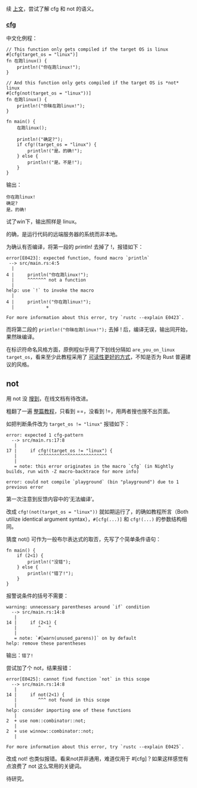续 [上文](https://zhuanlan.zhihu.com/p/17949281249)，尝试了解 cfg 和 not 的语义。

### [cfg](https://doc.rust-lang.org/rust-by-example/attribute/cfg.html?highlight=cfg#see-also)

中文化例程：

```
// This function only gets compiled if the target OS is linux
#[cfg(target_os = "linux")]
fn 在跑linux() {
    println!("你在跑linux!");
}

// And this function only gets compiled if the target OS is *not* linux
#[cfg(not(target_os = "linux"))]
fn 在跑linux() {
    println!("你昧在跑linux!");
}

fn main() {
    在跑linux();

    println!("确定?");
    if cfg!(target_os = "linux") {
        println!("是。的确!");
    } else {
        println!("是。不是!");
    }
}
```

输出：

```
你在跑linux!
确定?
是。的确!
```

试了win下，输出照样是 linux。

的确，是运行代码的远端服务器的系统而非本地。

为确认有否编译，将第一段的 println! 去掉了 !，报错如下：

```
error[E0423]: expected function, found macro `println`
 --> src/main.rs:4:5
  |
4 |     println("你在跑linux!");
  |     ^^^^^^^ not a function
  |
help: use `!` to invoke the macro
  |
4 |     println!("你在跑linux!");
  |            +

For more information about this error, try `rustc --explain E0423`.
```

而将第二段的 `println!("你昧在跑linux!");` 去掉 ! 后，编译无误，输出同开始，果然昧编译。

在标识符命名风格方面，原例程似乎用了下划线分隔如 `are_you_on_linux target_os`，看来至少此教程采用了 [可读性更好的方式](https://www.zhihu.com/question/405766658/answer/1327906058)，不知是否为 Rust 普遍建议的风格。

## not

用 not 没 [搜到](https://doc.rust-lang.org/rust-by-example/cargo/conventions.html?search=not)，在线文档有待改进。

粗翻了一遍 [整篇教程](https://doc.rust-lang.org/rust-by-example/index.html)，只看到 ==，没看到 !=，用两者搜也搜不出页面。

如把判断条件改为 `target_os != "linux"` 报错如下：

```
error: expected 1 cfg-pattern
  --> src/main.rs:17:8
   |
17 |     if cfg!(target_os != "linux") {
   |        ^^^^^^^^^^^^^^^^^^^^^^^^^^
   |
   = note: this error originates in the macro `cfg` (in Nightly builds, run with -Z macro-backtrace for more info)

error: could not compile `playground` (bin "playground") due to 1 previous error
```

第一次注意到反馈内容中的‘无法编译’。

改成 `cfg!(not(target_os = "linux"))` 就如期运行了，的确如教程所言（Both utilize identical argument syntax），`#[cfg(...)]` 和 `cfg!(...)` 的参数结构相同。

猜度 not() 可作为一般布尔表达式的取否，先写了个简单条件语句：

```
fn main() {
    if (2<1) {
        println!("没错");
    } else {
        println!("错了!");
    }
}
```

报警说条件的括号不需要：

```
warning: unnecessary parentheses around `if` condition
  --> src/main.rs:14:8
   |
14 |     if (2<1) {
   |        ^   ^
   |
   = note: `#[warn(unused_parens)]` on by default
help: remove these parentheses
```

输出：`错了!`

尝试加了个 not，结果报错：

```
error[E0425]: cannot find function `not` in this scope
  --> src/main.rs:14:8
   |
14 |     if not(2<1) {
   |        ^^^ not found in this scope
   |
help: consider importing one of these functions
   |
2  + use nom::combinator::not;
   |
2  + use winnow::combinator::not;
   |

For more information about this error, try `rustc --explain E0425`.
```

改成 not! 也类似报错。看来not并非通用，难道仅用于 #[cfg]？如果这样感觉有点浪费了 not 这么常用的关键词。

待研究。